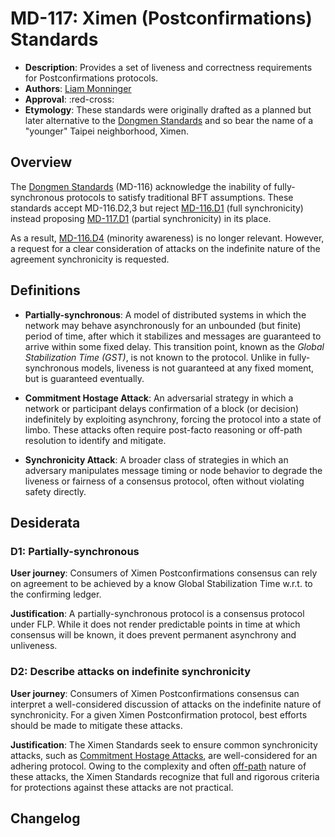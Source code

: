 # MD-117: Ximen (Postconfirmations) Standards

- **Description**: Provides a set of liveness and correctness requirements for Postconfirmations protocols. 
- **Authors**: [Liam Monninger](mailto:liam@movementlabs.xyz)
- **Approval**: :red-cross:
- **Etymology**: These standards were originally drafted as a planned but later alternative to the [Dongmen Standards](https://github.com/movementlabsxyz/MIP/pull/116) and so bear the name of a "younger" Taipei neighborhood, Ximen. 

## Overview

The [Dongmen Standards](https://github.com/movementlabsxyz/MIP/pull/116) (MD-116) acknowledge the inability of fully-synchronous protocols to satisfy traditional BFT assumptions. These standards accept MD-116.D2,3 but reject [MD-116.D1](https://github.com/movementlabsxyz/MIP/tree/l-monninger/dongmen-standards/MD/md-n#d1-fully-synchronous) (full synchronicity) instead proposing [MD-117.D1](#d1-partially-synchronous) (partial synchronicity) in its place. 

As a result, [MD-116.D4](https://github.com/movementlabsxyz/MIP/tree/l-monninger/dongmen-standards/MD/md-n#d4-minority-aware) (minority awareness) is no longer relevant. However, a request for a clear consideration of attacks on the indefinite nature of the agreement synchronicity is requested. 

## Definitions

- **Partially-synchronous**: A model of distributed systems in which the network may behave asynchronously for an unbounded (but finite) period of time, after which it stabilizes and messages are guaranteed to arrive within some fixed delay. This transition point, known as the *Global Stabilization Time (GST)*, is not known to the protocol. Unlike in fully-synchronous models, liveness is not guaranteed at any fixed moment, but is guaranteed eventually.

- **Commitment Hostage Attack**: An adversarial strategy in which a network or participant delays confirmation of a block (or decision) indefinitely by exploiting asynchrony, forcing the protocol into a state of limbo. These attacks often require post-facto reasoning or off-path resolution to identify and mitigate.

- **Synchronicity Attack**: A broader class of strategies in which an adversary manipulates message timing or node behavior to degrade the liveness or fairness of a consensus protocol, often without violating safety directly.



## Desiderata

### D1: Partially-synchronous

**User journey**: Consumers of Ximen Postconfirmations consensus can rely on agreement to be achieved by a know Global Stabilization Time w.r.t. to the confirming ledger. 

**Justification**: A partially-synchronous protocol is a consensus protocol under FLP. While it does not render predictable points in time at which consensus will be known, it does prevent permanent asynchrony and unliveness. 

### D2: Describe attacks on indefinite synchronicity

**User journey**: Consumers of Ximen Postconfirmations consensus can interpret a well-considered discussion of attacks on the indefinite nature of synchronicity. For a given Ximen Postconfirmation protocol, best efforts should be made to mitigate these attacks. 

**Justification**: The Ximen Standards seek to ensure common synchronicity attacks, such as [Commitment Hostage Attacks](https://github.com/movementlabsxyz/MIP/tree/main/MD/md-3), are well-considered for an adhering protocol. Owing to the complexity and often [off-path](https://economics.stackexchange.com/questions/57998/on-and-off-equilibrium-path-game-theory) nature of these attacks, the Ximen Standards recognize that full and rigorous criteria for protections against these attacks are not practical. 

## Changelog